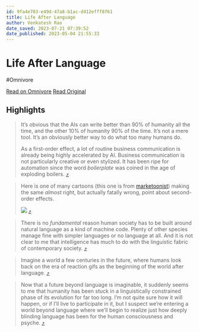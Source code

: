 ```yaml
---
id: 9fa4e703-e49d-47a8-b1ac-d412efff8f61
title: Life After Language
author: Venkatesh Rao
date_saved: 2023-07-21 07:39:52
date_published: 2023-05-04 21:55:33
---
```


# Life After Language
#Omnivore

[Read on Omnivore](https://omnivore.app/me/https-www-ribbonfarm-com-2023-05-04-life-after-language-189783fb71a)
[Read Original](https://www.ribbonfarm.com/2023/05/04/life-after-language)

## Highlights

> It’s obvious that the AIs can write better than 90% of humanity all the time, and the other 10% of humanity 90% of the time. It’s not a mere tool. It’s an obviously better way to do what too many humans do.
> 
> As a first-order effect, a lot of routine business communication is already being highly accelerated by AI. Business communication is not particularly creative or even stylized. It has been ripe for automation since the word _boilerplate_ was coined in the age of exploding boilers. [⤴️](https://omnivore.app/me/https-www-ribbonfarm-com-2023-05-04-life-after-language-189783fb71a#c096504e-24a8-426e-8b1b-35c6c9f82a97) 

> Here is one of many cartoons (this one is from [marketoonist](https://marketoonist.com/)) making the same _almost_ right, but actually fatally wrong, point about second-order effects.
> 
> [![](https://proxy-prod.omnivore-image-cache.app/800x418,smb8ja8IDGKT1tKy_6eiegGbgYH3sf0XfPQv8S69m4Ks/https://ribbonfarm.wpenginepowered.com/wp-content/uploads/2023/05/aijoke.png)](https://ribbonfarm.wpenginepowered.com/wp-content/uploads/2023/05/aijoke.png) [⤴️](https://omnivore.app/me/https-www-ribbonfarm-com-2023-05-04-life-after-language-189783fb71a#e38b5c08-31ef-486b-8a3d-86b1377ab205) 

> There is no _fundamental_ reason human society has to be built around natural language as a kind of machine code. Plenty of other species manage fine with simpler languages or no language at all. And it is not clear to me that intelligence has much to do with the linguistic fabric of contemporary society. [⤴️](https://omnivore.app/me/https-www-ribbonfarm-com-2023-05-04-life-after-language-189783fb71a#ecdeff09-1787-4698-9d7d-951d7e9e3c46) 

> Imagine a world a few centuries in the future, where humans look back on the era of reaction gifs as the beginning of the world after language. [⤴️](https://omnivore.app/me/https-www-ribbonfarm-com-2023-05-04-life-after-language-189783fb71a#68b3f88c-ed2f-4933-8f78-28e45f94494b) 

> Now that a future beyond language is imaginable, it suddenly seems to me that humanity has been stuck in a linguistically constrained phase of its evolution for far too long. I’m not quite sure how it will happen, or if I’ll live to participate in it, but I suspect we’re entering a world beyond language where we’ll begin to realize just how deeply blinding language has been for the human consciousness and psyche. [⤴️](https://omnivore.app/me/https-www-ribbonfarm-com-2023-05-04-life-after-language-189783fb71a#0d6a0bba-a585-4159-99b8-eb8e76962963) 

